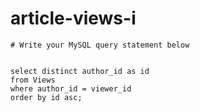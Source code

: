 
  # article-views-i

  ```mysql
  # Write your MySQL query statement below


select distinct author_id as id
from Views
where author_id = viewer_id
order by id asc;
  ```
  